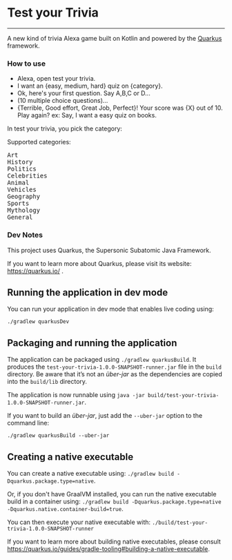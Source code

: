 # Test your Trivia
---

A new kind of trivia Alexa game built on Kotlin and powered by the <a href="https://code.quarkus.io/" target="_blank">Quarkus</a> framework.


### How to use

* Alexa, open test your trivia.
* I want an {easy, medium, hard} quiz on {category}.
* Ok, here's your first question. Say A,B,C or D...
* (10 multiple choice questions)...
* {Terrible, Good effort, Great Job, Perfect}! Your score was {X} out of 10. Play again? ex: Say, I want a easy quiz on books.

In test your trivia, you pick the category:

Supported categories:
<pre>
Art
History
Politics
Celebrities
Animal
Vehicles
Geography
Sports
Mythology
General
</pre>
<!--more supported, can be listed later. Pulled from https://opentdb.com/api_config.php -->


### Dev Notes

This project uses Quarkus, the Supersonic Subatomic Java Framework.

If you want to learn more about Quarkus, please visit its website: https://quarkus.io/ .

## Running the application in dev mode

You can run your application in dev mode that enables live coding using:
```
./gradlew quarkusDev
```

## Packaging and running the application

The application can be packaged using `./gradlew quarkusBuild`.
It produces the `test-your-trivia-1.0.0-SNAPSHOT-runner.jar` file in the `build` directory.
Be aware that it’s not an _über-jar_ as the dependencies are copied into the `build/lib` directory.

The application is now runnable using `java -jar build/test-your-trivia-1.0.0-SNAPSHOT-runner.jar`.

If you want to build an _über-jar_, just add the `--uber-jar` option to the command line:
```
./gradlew quarkusBuild --uber-jar
```

## Creating a native executable

You can create a native executable using: `./gradlew build -Dquarkus.package.type=native`.

Or, if you don't have GraalVM installed, you can run the native executable build in a container using: `./gradlew build -Dquarkus.package.type=native -Dquarkus.native.container-build=true`.

You can then execute your native executable with: `./build/test-your-trivia-1.0.0-SNAPSHOT-runner`

If you want to learn more about building native executables, please consult https://quarkus.io/guides/gradle-tooling#building-a-native-executable.
